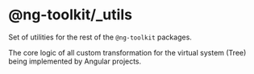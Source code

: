 # @ng-toolkit/_utils

Set of utilities for the rest of the `@ng-toolkit` packages.

The core logic of all custom transformation for the virtual system (Tree) being implemented by Angular projects.